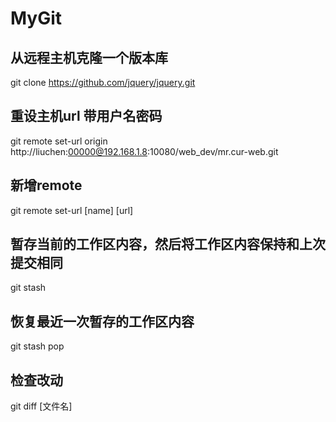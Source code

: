 # MyGit


## 从远程主机克隆一个版本库

git clone https://github.com/jquery/jquery.git

## 重设主机url 带用户名密码

git remote set-url origin http://liuchen:00000@192.168.1.8:10080/web_dev/mr.cur-web.git

## 新增remote

git remote set-url [name] [url]

## 暂存当前的工作区内容，然后将工作区内容保持和上次提交相同

git stash

## 恢复最近一次暂存的工作区内容

git stash pop

## 检查改动

git diff [文件名]
